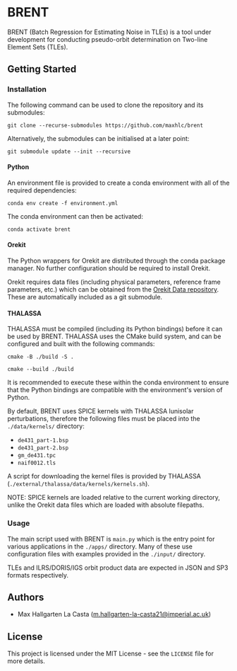 # BRENT
BRENT (Batch Regression for Estimating Noise in TLEs) is a tool under development for conducting pseudo-orbit determination on Two-line Element Sets (TLEs).

## Getting Started

### Installation

The following command can be used to clone the repository and its submodules:
```
git clone --recurse-submodules https://github.com/maxhlc/brent
```

Alternatively, the submodules can be initialised at a later point:
```
git submodule update --init --recursive
```

#### Python
An environment file is provided to create a conda environment with all of the required dependencies:

```
conda env create -f environment.yml
```

The conda environment can then be activated:

```
conda activate brent
```

#### Orekit
The Python wrappers for Orekit are distributed through the conda package manager. No further configuration should be required to install Orekit.

Orekit requires data files (including physical parameters, reference frame parameters, etc.) which can be obtained from the [Orekit Data repository](https://gitlab.orekit.org/orekit/orekit-data). These are automatically included as a git submodule.

#### THALASSA
THALASSA must be compiled (including its Python bindings) before it can be used by BRENT. THALASSA uses the CMake build system, and can be configured and built with the following commands:
```
cmake -B ./build -S .
```
```
cmake --build ./build
```

It is recommended to execute these within the conda environment to ensure that the Python bindings are compatible with the environment's version of Python.

By default, BRENT uses SPICE kernels with THALASSA lunisolar perturbations, therefore the following files must be placed into the `./data/kernels/` directory:
* `de431_part-1.bsp`
* `de431_part-2.bsp`
* `gm_de431.tpc`
* `naif0012.tls`

A script for downloading the kernel files is provided by THALASSA (`./external/thalassa/data/kernels/kernels.sh`).

NOTE: SPICE kernels are loaded relative to the current working directory, unlike the Orekit data files which are loaded with absolute filepaths.

### Usage

The main script used with BRENT is `main.py` which is the entry point for various applications in the `./apps/` directory. Many of these use configuration files with examples provided in the `./input/` directory.

TLEs and ILRS/DORIS/IGS orbit product data are expected in JSON and SP3 formats respectively.

## Authors
* Max Hallgarten La Casta (m.hallgarten-la-casta21@imperial.ac.uk)

## License
This project is licensed under the MIT License - see the `LICENSE` file for more details.
